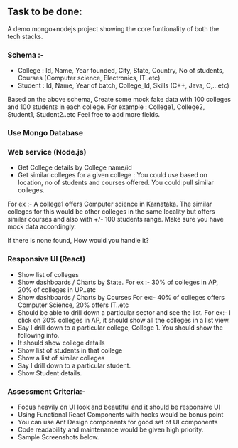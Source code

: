 ## Task to be done: 
A demo mongo+nodejs project showing the core funtionality of both the tech stacks.

### Schema :- 
* College : Id, Name, Year founded, City, State, Country, No of students, Courses  (Computer science, Electronics, IT..etc)
* Student : Id, Name, Year of batch, College_Id, Skills (C++, Java, C,...etc)

Based on the above schema, Create some mock fake data with 100 colleges  and 100 students in each college.  For example : College1, College2, Student1, Student2..etc Feel free to add more fields.

### Use Mongo Database
### Web service (Node.js)
* Get College details by College name/id
* Get similar colleges for a given college : You could use based on location, no of students and courses offered.  You could pull similar colleges.

For ex :- A college1 offers Computer science in Karnataka. The similar colleges for this would be other colleges in the same locality but offers similar courses and also with +/- 100 students range. Make sure you have mock data accordingly. 

If there is none found, How would you handle it?

### Responsive UI (React)
* Show list of colleges
* Show dashboards / Charts by State.
For ex :- 30% of colleges in AP, 20% of colleges in UP..etc
* Show dashboards / Charts by Courses
For ex:- 40% of colleges offers Computer Science, 20% offers IT..etc
* Should be able to drill down a particular sector and see the list.
For ex:- I click on 30% colleges in AP, it should show all the colleges in a list view.
* Say I drill down to a particular college, College 1. You should show the following info.
* It should show college details
* Show list of students in that college
* Show a list of similar colleges 
* Say I drill down to a particular student. 
* Show Student details.

### Assessment Criteria:-
* Focus heavily on UI look and beautiful and it should be responsive UI 
* Using Functional React Components with hooks would be bonus point
* You can use Ant Design components for good set of UI components
* Code readability and maintenance would be given high priority.  
* Sample Screenshots below.
